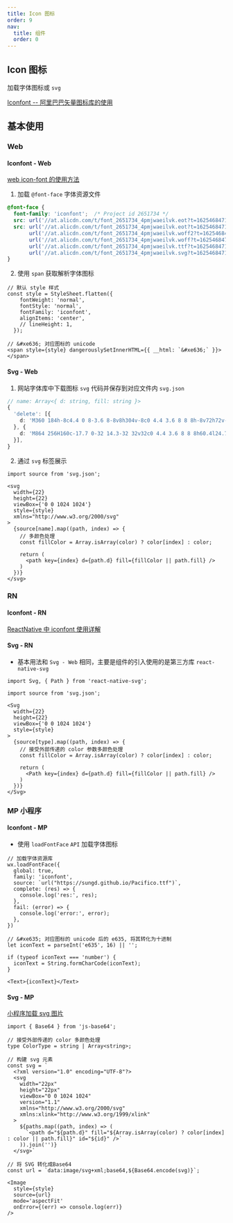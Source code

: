 ```yaml
---
title: Icon 图标
order: 9
nav:
  title: 组件
  order: 0
---
```


## Icon 图标

加载字体图标或 `svg`

[Iconfont -- 阿里巴巴矢量图标库的使用](https://www.jianshu.com/p/00c786e8727e)

## 基本使用

### Web

#### Iconfont - Web

[web icon-font 的使用方法](https://www.jianshu.com/p/68117e36c473)

1. 加载 `@font-face` 字体资源文件

``` css | pure
@font-face {
  font-family: 'iconfont';  /* Project id 2651734 */
  src: url('//at.alicdn.com/t/font_2651734_4pmjwaeilvk.eot?t=1625468471601'); /* IE9 */
  src: url('//at.alicdn.com/t/font_2651734_4pmjwaeilvk.eot?t=1625468471601#iefix') format('embedded-opentype'), /* IE6-IE8 */
       url('//at.alicdn.com/t/font_2651734_4pmjwaeilvk.woff2?t=1625468471601') format('woff2'),
       url('//at.alicdn.com/t/font_2651734_4pmjwaeilvk.woff?t=1625468471601') format('woff'),
       url('//at.alicdn.com/t/font_2651734_4pmjwaeilvk.ttf?t=1625468471601') format('truetype'),
       url('//at.alicdn.com/t/font_2651734_4pmjwaeilvk.svg?t=1625468471601#iconfont') format('svg');
}
```

2. 使用 `span` 获取解析字体图标

```tsx | pure
// 默认 style 样式
const style = StyleSheet.flatten({
    fontWeight: 'normal',
    fontStyle: 'normal',
    fontFamily: 'iconfont',
    alignItems: 'center',
    // lineHeight: 1,
  });

// &#xe636; 对应图标的 unicode
<span style={style} dangerouslySetInnerHTML={{ __html: `&#xe636;` }}></span>
```

#### Svg - Web

1. 网站字体库中下载图标 `svg` 代码并保存到对应文件内 `svg.json`

```ts | pure
// name: Array<{ d: string, fill: string }>
{
  'delete': [{
    d: 'M360 184h-8c4.4 0 8-3.6 8-8v8h304v-8c0 4.4 3.6 8 8 8h-8v72h72v-80c0-35.3-28.7-64-64-64H352c-35.3 0-64 28.7-64 64v80h72v-72z', fill: '#333333'
  }, {
    d: 'M864 256H160c-17.7 0-32 14.3-32 32v32c0 4.4 3.6 8 8 8h60.4l24.7 523c1.6 34.1 29.8 61 63.9 61h454c34.2 0 62.3-26.8 63.9-61l24.7-523H888c4.4 0 8-3.6 8-8v-32c0-17.7-14.3-32-32-32zM731.3 840H292.7l-24.2-512h487l-24.2 512z', fill: '#333333'
  }],
}

```

2. 通过 `svg` 标签展示

```tsx | pure
import source from 'svg.json';

<svg
  width={22}
  height={22}
  viewBox={'0 0 1024 1024'}
  style={style}
  xmlns="http://www.w3.org/2000/svg"
>
  {source[name].map((path, index) => {
    // 多颜色处理
    const fillColor = Array.isArray(color) ? color[index] : color;

    return (
      <path key={index} d={path.d} fill={fillColor || path.fill} />
    )
  })}
</svg>
```

### RN

#### Iconfont - RN

[ReactNative 中 iconfont 使用详解](https://www.jianshu.com/p/c900f6a0797f)

#### Svg - RN

- 基本用法和 `Svg - Web` 相同，主要是组件的引入使用的是第三方库 `react-native-svg`

```tsx | pure
import Svg, { Path } from 'react-native-svg';

import source from 'svg.json';

<Svg
  width={22}
  height={22}
  viewBox={'0 0 1024 1024'}
  style={style}
>
  {source[type].map((path, index) => {
    // 接受外部传递的 color 参数多颜色处理
    const fillColor = Array.isArray(color) ? color[index] : color;

    return (
      <Path key={index} d={path.d} fill={fillColor || path.fill} />
    )
  })}
</Svg>
```

### MP 小程序

#### Iconfont - MP

- 使用 `loadFontFace` `API` 加载字体图标

```tsx | pure
// 加载字体资源库
wx.loadFontFace({
  global: true,
  family: 'iconfont',
  source: `url("https://sungd.github.io/Pacifico.ttf")`,
  complete: (res) => {
    console.log('res:', res);
  },
  fail: (error) => {
    console.log('error:', error);
  },
})

// &#xe635; 对应图标的 unicode 后的 e635, 将其转化为十进制
let iconText = parseInt('e635', 16) || '';

if (typeof iconText === 'number') {
  iconText = String.formCharCode(iconText);
}

<Text>{iconText}</Text>
```

#### Svg - MP

[小程序加载 svg 图片](https://www.jianshu.com/p/1160d609eea2)

```tsx | pure
import { Base64 } from 'js-base64';

// 接受外部传递的 color 多颜色处理
type ColorType = string | Array<string>;

// 构建 svg 元素
const svg = `
  <?xml version="1.0" encoding="UTF-8"?>
  <svg
    width="22px"
    height="22px"
    viewBox="0 0 1024 1024"
    version="1.1"
    xmlns="http://www.w3.org/2000/svg"
    xmlns:xlink="http://www.w3.org/1999/xlink"
  >
    ${paths.map((path, index) => (
      `<path d="${path.d}" fill="${Array.isArray(color) ? color[index] : color || path.fill}" id="${id}" />`
    )).join('')}
  </svg>`

// 将 SVG 转化成Base64
const url = `data:image/svg+xml;base64,${Base64.encode(svg)}`;

<Image
  style={style}
  source={url}
  mode='aspectFit'
  onError={(err) => console.log(err)}
/>
```
